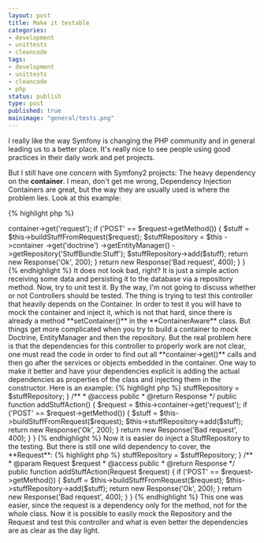 ```yaml
---
layout: post
title: Make it testable
categories:
- development
- unittests
- cleancode
tags:
- development
- unittests
- cleancode
- php
status: publish
type: post
published: true
mainimage: "general/tests.png"
---
```


I really like the way Symfony is changing the PHP community and in general
leading us to a better place.  It's really nice to see people using good
practices in their daily work and pet projects.

But I still have one concern with Symfony2 projects: The heavy dependency on
the **container**. I mean, don't get me wrong, Dependency Injection Containers
are great, but the way they are usually used is where the problem lies. Look
at this example:

{% highlight php %}
<?php

use Symfony\Bundle\FrameworkBundle\Controller\Controller;
use Symfony\Component\HttpFoundation\Response;

class StuffController extends Controler
{
    /**
     * @access public
     * @return Response
     */
    public function addStuffAction()
    {
        $request = $this->container->get('request');

        if ('POST' == $request->getMethod()) {
            $stuff = $this->buildStuffFromRequest($request);

            $stuffRepository = $this
                ->container
                ->get('doctrine')
                ->getEntityManager()
                ->getRepository('StuffBundle:Stuff');

            $stuffRepository->add($stuff);

            return new Response('Ok', 200);
        }

        return new Response('Bad request', 400);
    }
}
{% endhighlight %}

It does not look bad, right? It is just a simple action receiving some data
and persisting it to the database via a repository method.

Now, try to unit test it.

By the way, I'm not going to discuss whether or not Controllers should be tested. The
thing is trying to test this controller that heavily depends on the Container.

In order to test it you will have to mock the container and inject it, which is
not that hard, since there is already a method **setContainer()** in the
**ContainerAware** class. But things get more complicated when you try to build
a container to mock Doctrine, EntityManager and then the repository.

But the real problem here is that the dependencies for this controller to properly work
are not clear, one must read the code in order to find out all **container->get()**
calls and then go after the services or objects embedded in the container.

One way to make it better and have your dependencies explicit is adding the actual
dependencies as properties of the class and injecting them in the constructor.
Here is an example:

{% highlight php %}
<?php

use Symfony\Bundle\FrameworkBundle\Controller\Controller;
use Symfony\Component\HttpFoundation\Response;
use StuffInc\StuffBundle\Entity\StuffRepository;

class StuffController extends Controler
{
    /**
     * @var StuffRepository
     * @access private
     */
    private $stuffRepository;

    /**
     * @param StuffRepository $stuffRepository
     * @access public
     */
    public function __construct(StuffRepository $stuffRepository)
    {
        $this->stuffRepository = $stuffRepository;
    }

    /**
     * @access public
     * @return Response
     */
    public function addStuffAction()
    {
        $request = $this->container->get('request');

        if ('POST' == $request->getMethod()) {
            $stuff = $this->buildStuffFromRequest($request);

            $this->stuffRepository->add($stuff);

            return new Response('Ok', 200);
        }

        return new Response('Bad request', 400);
    }
}
{% endhighlight %}

Now it is easier do inject a StuffRepository to the testing. But there is still
one wild dependency to cover, the **Request**:

{% highlight php %}
<?php

use Symfony\Bundle\FrameworkBundle\Controller\Controller;
use Symfony\Component\HttpFoundation\Request;
use Symfony\Component\HttpFoundation\Response;
use StuffInc\StuffBundle\Entity\StuffRepository;

class StuffController extends Controler
{
    /**
     * @var StuffRepository
     * @access private
     */
    private $stuffRepository;

    /**
     * @param StuffRepository $stuffRepository
     * @access public
     */
    public function __construct(StuffRepository $stuffRepository)
    {
        $this->stuffRepository = $stuffRepository;
    }

    /**
     * @param Request $request
     * @access public
     * @return Response
     */
    public function addStuffAction(Request $request)
    {
        if ('POST' == $request->getMethod()) {
            $stuff = $this->buildStuffFromRequest($request);

            $this->stuffRepository->add($stuff);

            return new Response('Ok', 200);
        }

        return new Response('Bad request', 400);
    }
}
{% endhighlight %}

This one was easier, since the request is a dependency only for the method, not
for the whole class. Now it is possible to easily mock the Repository and the
Request and test this controller and what is even better the dependencies are as
clear as the day light.

